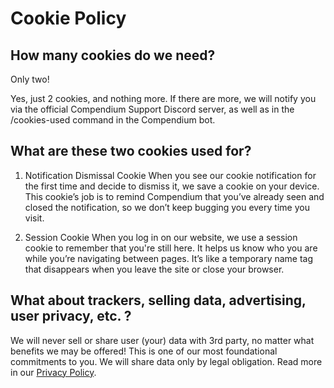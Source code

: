 # Cookie Policy

## How many cookies do we need?

Only two!

Yes, just 2 cookies, and nothing more. If there are more, we will notify you via the official Compendium Support Discord server, as well as in the /cookies-used command in the Compendium bot.

## What are these two cookies used for?

1. Notification Dismissal Cookie
    When you see our cookie notification for the first time and decide to dismiss it, we save a cookie on your device. This cookie’s job is to remind Compendium that you’ve already seen and closed the notification, so we don’t keep bugging you every time you visit.

2. Session Cookie
    When you log in on our website, we use a session cookie to remember that you're still here. It helps us know who you are while you’re navigating between pages. It’s like a temporary name tag that disappears when you leave the site or close your browser.

## What about trackers, selling data, advertising, user privacy, etc. ?

We will never sell or share user (your) data with 3rd party, no matter what benefits we may be offered! This is one of our most foundational commitments to you.
We will share data only by legal obligation. Read more in our [Privacy Policy](https://github.com/Compendium-Discord-Bot/Legal-Stuff-We-Are-Required-To-Share/blob/main/Privacy-Policy.md).
